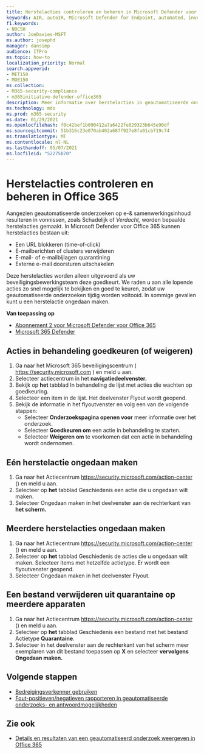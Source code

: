 ```yaml
---
title: Herstelacties controleren en beheren in Microsoft Defender voor Office 365
keywords: AIR, autoIR, Microsoft Defender for Endpoint, automated, investigation, response, remediation, threats, advanced, threat, protection
f1.keywords:
- NOCSH
author: JoeDavies-MSFT
ms.author: josephd
manager: dansimp
audience: ITPro
ms.topic: how-to
localization_priority: Normal
search.appverid:
- MET150
- MOE150
ms.collection:
- M365-security-compliance
- m365initiative-defender-office365
description: Meer informatie over herstelacties in geautomatiseerde onderzoeks- en antwoordmogelijkheden in Microsoft Defender voor Office 365 plan 2.
ms.technology: mdo
ms.prod: m365-security
ms.date: 01/29/2021
ms.openlocfilehash: f0c42bef1b090412a7a6422fe029323b645e90df
ms.sourcegitcommit: 51b316c23e070ab402a687f927e8fa01cb719c74
ms.translationtype: MT
ms.contentlocale: nl-NL
ms.lasthandoff: 05/07/2021
ms.locfileid: "52275070"
---
```

# <a name="review-and-manage-remediation-actions-in-office-365"></a>Herstelacties controleren en beheren in Office 365

Aangezien geautomatiseerde onderzoeken op e-& samenwerkingsinhoud resulteren  in vonnissen, zoals Schadelijk of *Verdacht,* worden bepaalde herstelacties gemaakt. In Microsoft Defender voor Office 365 kunnen herstelacties bestaan uit:
- Een URL blokkeren (time-of-click)
- E-mailberichten of clusters verwijderen
- E-mail- of e-mailbijlagen quarantining
- Externe e-mail doorsturen uitschakelen

Deze herstelacties worden alleen uitgevoerd als uw beveiligingsbewerkingsteam deze goedkeurt. We raden u aan alle lopende acties zo snel mogelijk te bekijken en goed te keuren, zodat uw geautomatiseerde onderzoeken tijdig worden voltooid. In sommige gevallen kunt u een herstelactie ongedaan maken.

**Van toepassing op**
- [Abonnement 2 voor Microsoft Defender voor Office 365](defender-for-office-365.md)
- [Microsoft 365 Defender](../defender/microsoft-365-defender.md)

## <a name="approve-or-reject-pending-actions"></a>Acties in behandeling goedkeuren (of weigeren)

1. Ga naar het Microsoft 365 beveiligingscentrum ( <https://security.microsoft.com> ) en meld u aan.
2. Selecteer actiecentrum in het **navigatiedeelvenster.**
3. Bekijk op **het** tabblad In behandeling de lijst met acties die wachten op goedkeuring.
4. Selecteer een item in de lijst. Het deelvenster Flyout wordt geopend. 
5. Bekijk de informatie in het flyoutvenster en volg een van de volgende stappen:
   - Selecteer **Onderzoekspagina openen voor** meer informatie over het onderzoek.
   - Selecteer **Goedkeuren om** een actie in behandeling te starten.
   - Selecteer **Weigeren om** te voorkomen dat een actie in behandeling wordt ondernomen.

## <a name="undo-one-remediation-action"></a>Eén herstelactie ongedaan maken

1. Ga naar het Actiecentrum <https://security.microsoft.com/action-center> () en meld u aan.
2. Selecteer op **het** tabblad Geschiedenis een actie die u ongedaan wilt maken.
3. Selecteer Ongedaan maken in het deelvenster aan de rechterkant van **het scherm.**

## <a name="undo-multiple-remediation-actions"></a>Meerdere herstelacties ongedaan maken

1. Ga naar het Actiecentrum <https://security.microsoft.com/action-center> () en meld u aan.
2. Selecteer op **het** tabblad Geschiedenis de acties die u ongedaan wilt maken. Selecteer items met hetzelfde actietype. Er wordt een flyoutvenster geopend.
3. Selecteer Ongedaan maken in het deelvenster Flyout.

## <a name="to-remove-a-file-from-quarantine-across-multiple-devices"></a>Een bestand verwijderen uit quarantaine op meerdere apparaten

1. Ga naar het Actiecentrum <https://security.microsoft.com/action-center> () en meld u aan.
2. Selecteer op **het** tabblad Geschiedenis een bestand met het bestand Actietype **Quarantaine**.
3. Selecteer in het deelvenster aan de rechterkant van het scherm meer exemplaren van dit bestand toepassen op **X** en selecteer **vervolgens Ongedaan maken.**

## <a name="next-steps"></a>Volgende stappen

- [Bedreigingsverkenner gebruiken](threat-explorer.md)
- [Fout-positieven/negatieven rapporteren in geautomatiseerde onderzoeks- en antwoordmogelijkheden](air-report-false-positives-negatives.md)

## <a name="see-also"></a>Zie ook

- [Details en resultaten van een geautomatiseerd onderzoek weergeven in Office 365](air-view-investigation-results.md)
